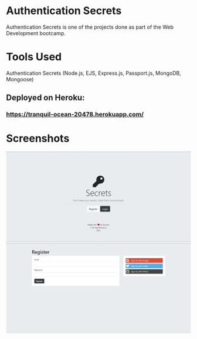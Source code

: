# Authentication Secrets
Authentication Secrets is one of the projects done as part of the Web Development bootcamp.

# Tools Used
Authentication Secrets (Node.js, EJS, Express.js, Passport.js, MongoDB, Mongoose)

## Deployed on Heroku:  
### https://tranquil-ocean-20478.herokuapp.com/

# Screenshots
![](screenshots/Main-page.jpg)
![](screenshots/Register-page.jpg)